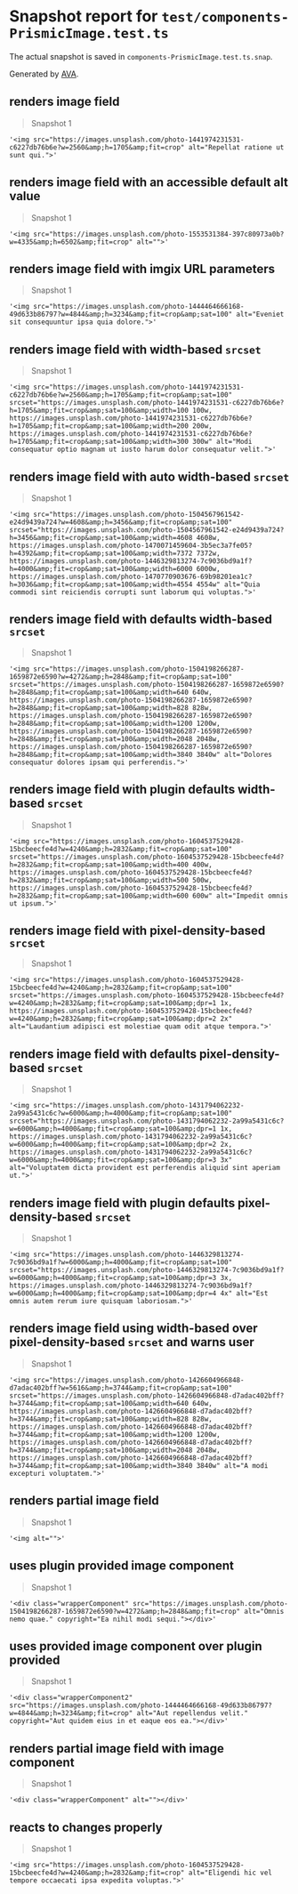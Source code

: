 # Snapshot report for `test/components-PrismicImage.test.ts`

The actual snapshot is saved in `components-PrismicImage.test.ts.snap`.

Generated by [AVA](https://avajs.dev).

## renders image field

> Snapshot 1

    '<img src="https://images.unsplash.com/photo-1441974231531-c6227db76b6e?w=2560&amp;h=1705&amp;fit=crop" alt="Repellat ratione ut sunt qui.">'

## renders image field with an accessible default alt value

> Snapshot 1

    '<img src="https://images.unsplash.com/photo-1553531384-397c80973a0b?w=4335&amp;h=6502&amp;fit=crop" alt="">'

## renders image field with imgix URL parameters

> Snapshot 1

    '<img src="https://images.unsplash.com/photo-1444464666168-49d633b86797?w=4844&amp;h=3234&amp;fit=crop&amp;sat=100" alt="Eveniet sit consequuntur ipsa quia dolore.">'

## renders image field with width-based `srcset`

> Snapshot 1

    '<img src="https://images.unsplash.com/photo-1441974231531-c6227db76b6e?w=2560&amp;h=1705&amp;fit=crop&amp;sat=100" srcset="https://images.unsplash.com/photo-1441974231531-c6227db76b6e?h=1705&amp;fit=crop&amp;sat=100&amp;width=100 100w, https://images.unsplash.com/photo-1441974231531-c6227db76b6e?h=1705&amp;fit=crop&amp;sat=100&amp;width=200 200w, https://images.unsplash.com/photo-1441974231531-c6227db76b6e?h=1705&amp;fit=crop&amp;sat=100&amp;width=300 300w" alt="Modi consequatur optio magnam ut iusto harum dolor consequatur velit.">'

## renders image field with auto width-based `srcset`

> Snapshot 1

    '<img src="https://images.unsplash.com/photo-1504567961542-e24d9439a724?w=4608&amp;h=3456&amp;fit=crop&amp;sat=100" srcset="https://images.unsplash.com/photo-1504567961542-e24d9439a724?h=3456&amp;fit=crop&amp;sat=100&amp;width=4608 4608w, https://images.unsplash.com/photo-1470071459604-3b5ec3a7fe05?h=4392&amp;fit=crop&amp;sat=100&amp;width=7372 7372w, https://images.unsplash.com/photo-1446329813274-7c9036bd9a1f?h=4000&amp;fit=crop&amp;sat=100&amp;width=6000 6000w, https://images.unsplash.com/photo-1470770903676-69b98201ea1c?h=3036&amp;fit=crop&amp;sat=100&amp;width=4554 4554w" alt="Quia commodi sint reiciendis corrupti sunt laborum qui voluptas.">'

## renders image field with defaults width-based `srcset`

> Snapshot 1

    '<img src="https://images.unsplash.com/photo-1504198266287-1659872e6590?w=4272&amp;h=2848&amp;fit=crop&amp;sat=100" srcset="https://images.unsplash.com/photo-1504198266287-1659872e6590?h=2848&amp;fit=crop&amp;sat=100&amp;width=640 640w, https://images.unsplash.com/photo-1504198266287-1659872e6590?h=2848&amp;fit=crop&amp;sat=100&amp;width=828 828w, https://images.unsplash.com/photo-1504198266287-1659872e6590?h=2848&amp;fit=crop&amp;sat=100&amp;width=1200 1200w, https://images.unsplash.com/photo-1504198266287-1659872e6590?h=2848&amp;fit=crop&amp;sat=100&amp;width=2048 2048w, https://images.unsplash.com/photo-1504198266287-1659872e6590?h=2848&amp;fit=crop&amp;sat=100&amp;width=3840 3840w" alt="Dolores consequatur dolores ipsam qui perferendis.">'

## renders image field with plugin defaults width-based `srcset`

> Snapshot 1

    '<img src="https://images.unsplash.com/photo-1604537529428-15bcbeecfe4d?w=4240&amp;h=2832&amp;fit=crop&amp;sat=100" srcset="https://images.unsplash.com/photo-1604537529428-15bcbeecfe4d?h=2832&amp;fit=crop&amp;sat=100&amp;width=400 400w, https://images.unsplash.com/photo-1604537529428-15bcbeecfe4d?h=2832&amp;fit=crop&amp;sat=100&amp;width=500 500w, https://images.unsplash.com/photo-1604537529428-15bcbeecfe4d?h=2832&amp;fit=crop&amp;sat=100&amp;width=600 600w" alt="Impedit omnis ut ipsum.">'

## renders image field with pixel-density-based `srcset`

> Snapshot 1

    '<img src="https://images.unsplash.com/photo-1604537529428-15bcbeecfe4d?w=4240&amp;h=2832&amp;fit=crop&amp;sat=100" srcset="https://images.unsplash.com/photo-1604537529428-15bcbeecfe4d?w=4240&amp;h=2832&amp;fit=crop&amp;sat=100&amp;dpr=1 1x, https://images.unsplash.com/photo-1604537529428-15bcbeecfe4d?w=4240&amp;h=2832&amp;fit=crop&amp;sat=100&amp;dpr=2 2x" alt="Laudantium adipisci est molestiae quam odit atque tempora.">'

## renders image field with defaults pixel-density-based `srcset`

> Snapshot 1

    '<img src="https://images.unsplash.com/photo-1431794062232-2a99a5431c6c?w=6000&amp;h=4000&amp;fit=crop&amp;sat=100" srcset="https://images.unsplash.com/photo-1431794062232-2a99a5431c6c?w=6000&amp;h=4000&amp;fit=crop&amp;sat=100&amp;dpr=1 1x, https://images.unsplash.com/photo-1431794062232-2a99a5431c6c?w=6000&amp;h=4000&amp;fit=crop&amp;sat=100&amp;dpr=2 2x, https://images.unsplash.com/photo-1431794062232-2a99a5431c6c?w=6000&amp;h=4000&amp;fit=crop&amp;sat=100&amp;dpr=3 3x" alt="Voluptatem dicta provident est perferendis aliquid sint aperiam ut.">'

## renders image field with plugin defaults pixel-density-based `srcset`

> Snapshot 1

    '<img src="https://images.unsplash.com/photo-1446329813274-7c9036bd9a1f?w=6000&amp;h=4000&amp;fit=crop&amp;sat=100" srcset="https://images.unsplash.com/photo-1446329813274-7c9036bd9a1f?w=6000&amp;h=4000&amp;fit=crop&amp;sat=100&amp;dpr=3 3x, https://images.unsplash.com/photo-1446329813274-7c9036bd9a1f?w=6000&amp;h=4000&amp;fit=crop&amp;sat=100&amp;dpr=4 4x" alt="Est omnis autem rerum iure quisquam laboriosam.">'

## renders image field using width-based over pixel-density-based `srcset` and warns user

> Snapshot 1

    '<img src="https://images.unsplash.com/photo-1426604966848-d7adac402bff?w=5616&amp;h=3744&amp;fit=crop&amp;sat=100" srcset="https://images.unsplash.com/photo-1426604966848-d7adac402bff?h=3744&amp;fit=crop&amp;sat=100&amp;width=640 640w, https://images.unsplash.com/photo-1426604966848-d7adac402bff?h=3744&amp;fit=crop&amp;sat=100&amp;width=828 828w, https://images.unsplash.com/photo-1426604966848-d7adac402bff?h=3744&amp;fit=crop&amp;sat=100&amp;width=1200 1200w, https://images.unsplash.com/photo-1426604966848-d7adac402bff?h=3744&amp;fit=crop&amp;sat=100&amp;width=2048 2048w, https://images.unsplash.com/photo-1426604966848-d7adac402bff?h=3744&amp;fit=crop&amp;sat=100&amp;width=3840 3840w" alt="A modi excepturi voluptatem.">'

## renders partial image field

> Snapshot 1

    '<img alt="">'

## uses plugin provided image component

> Snapshot 1

    '<div class="wrapperComponent" src="https://images.unsplash.com/photo-1504198266287-1659872e6590?w=4272&amp;h=2848&amp;fit=crop" alt="Omnis nemo quae." copyright="Ea nihil modi sequi."></div>'

## uses provided image component over plugin provided

> Snapshot 1

    '<div class="wrapperComponent2" src="https://images.unsplash.com/photo-1444464666168-49d633b86797?w=4844&amp;h=3234&amp;fit=crop" alt="Aut repellendus velit." copyright="Aut quidem eius in et eaque eos ea."></div>'

## renders partial image field with image component

> Snapshot 1

    '<div class="wrapperComponent" alt=""></div>'

## reacts to changes properly

> Snapshot 1

    '<img src="https://images.unsplash.com/photo-1604537529428-15bcbeecfe4d?w=4240&amp;h=2832&amp;fit=crop" alt="Eligendi hic vel tempore occaecati ipsa expedita voluptas.">'
